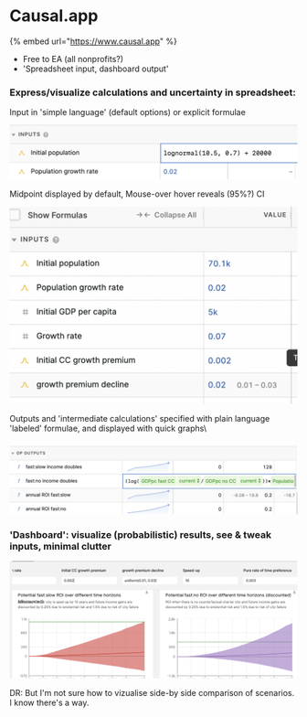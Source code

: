 # Causal.app

{% embed url="https://www.causal.app" %}

* Free to EA (all nonprofits?)
* 'Spreadsheet input, dashboard output'



### **Express/visualize calculations and uncertainty in spreadsheet:**

Input in 'simple language' (default options) or explicit formulae

![](<../.gitbook/assets/image (3).png>)



Midpoint displayed by default, Mouse-over hover reveals (95%?) CI

![](../.gitbook/assets/image.png)&#x20;



Outputs and 'intermediate calculations' specified with plain language 'labeled' formulae, and displayed with quick graphs\


![](<../.gitbook/assets/image (2).png>)

### 'Dashboard': visualize (probabilistic) results, see & tweak inputs, minimal clutter

![](<../.gitbook/assets/image (4).png>)

DR: But I'm not sure how to vizualise side-by side comparison of scenarios. I know there's a way.&#x20;
